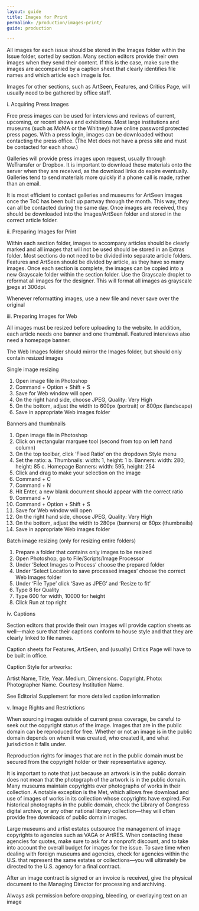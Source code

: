 ```yaml
---
layout: guide
title: Images for Print
permalink: /production/images-print/
guide: production

---
```


All images for each issue should be stored in the Images folder within the Issue folder, sorted by section. Many section editors provide their own images when they send their content. If this is the case, make sure the images are accompanied by a caption sheet that clearly identifies file names and which article each image is for.

Images for other sections, such as ArtSeen, Features, and Critics Page, will usually need to be gathered by office staff.

i. Acquiring Press Images

Free press images can be used for interviews and reviews of current, upcoming, or recent shows and exhibitions. Most large institutions and museums (such as MoMA or the Whitney) have online password protected press pages. With a press login, images can be downloaded without contacting the press office.  (The Met does not have a press site and must be contacted for each show.)

Galleries will provide press images upon request, usually through WeTransfer or Dropbox. It is important to download these materials onto the server when they are received, as the download links do expire eventually. Galleries tend to send materials more quickly if a phone call is made, rather than an email.

It is most efficient to contact galleries and museums for ArtSeen images once the ToC has been built up partway through the month. This way, they can all be contacted during the same day. Once images are received, they should be downloaded into the Images/ArtSeen folder and stored in the correct article folder.

ii. Preparing Images for Print

Within each section folder, images to accompany articles should be clearly marked and all images that will not be used should be stored in an Extras folder. Most sections do not need to be divided into separate article folders. Features and ArtSeen should be divided by article, as they have so many images. Once each section is complete, the images can be copied into a new Grayscale folder within the section folder. Use the Grayscale droplet to reformat all images for the designer. This will format all images as grayscale jpegs at 300dpi.

Whenever reformatting images, use a new file and never save over the original

iii. Preparing Images for Web

All images must be resized before uploading to the website. In addition, each article needs one banner and one thumbnail. Featured interviews also need a homepage banner.

The Web Images folder should mirror the Images folder, but should only contain resized images

Single image resizing
1.	Open image file in Photoshop
2.	Command + Option + Shift + S
3.	Save for Web window will open
4.	On the right hand side, choose JPEG, Quality: Very High
5.	On the bottom, adjust the width to 600px (portrait) or 800px (landscape)
6.	Save in appropriate Web images folder

Banners and thumbnails
1.	Open image file in Photoshop
2.	Click on rectangular marquee tool (second from top on left hand column)
3.	On the top toolbar, click ‘Fixed Ratio’ on the dropdown Style menu
4.	Set the ratio:
a.	Thumbnails: width: 1, height: 1
b.	Banners: width: 280, height: 85
c.	Homepage Banners: width: 595, height: 254
5.	Click and drag to make your selection on the image
6.	Command + C
7.	Command + N
8.	Hit Enter, a new blank document should appear with the correct ratio
9.	Command + V
10.	 Command + Option + Shift + S
11.	Save for Web window will open
12.	On the right hand side, choose JPEG, Quality: Very High
13.	On the bottom, adjust the width to 280px (banners) or 60px (thumbnails)
14.	Save in appropriate Web images folder

Batch image resizing (only for resizing entire folders)
1.	Prepare a folder that contains only images to be resized
2.	Open Photoshop, go to File/Scripts/Image Processor
3.	Under ‘Select Images to Process’ choose the prepared folder
4.	Under ‘Select Location to save processed images’ choose the correct Web Images folder
5.	Under ‘File Type’ click ‘Save as JPEG’ and ‘Resize to fit’
6.	Type 8 for Quality
7.	Type 600 for width, 10000 for height
8.	Click Run at top right

iv. Captions

Section editors that provide their own images will provide caption sheets as well—make sure that their captions conform to house style and that they are clearly linked to file names. 

Caption sheets for Features, ArtSeen, and (usually) Critics Page will have to be built in office.

Caption Style for artworks:

Artist Name, Title, Year. Medium, Dimensions. Copyright. Photo: Photographer Name. Courtesy Institution Name.

See Editorial Supplement for more detailed caption information

v. Image Rights and Restrictions

When sourcing images outside of current press coverage, be careful to seek out the copyright status of the image. Images that are in the public domain can be reproduced for free.  Whether or not an image is in the public domain depends on when it was created, who created it, and what jurisdiction it falls under. 

Reproduction rights for images that are not in the public domain must be secured from the copyright holder or their representative agency. 

It is important to note that just because an artwork is in the public domain does not mean that the photograph of the artwork is in the public domain. Many museums maintain copyrights over photographs of works in their collection. A notable exception is the Met, which allows free download and use of images of works in its collection whose copyrights have expired. For historical photographs in the public domain, check the Library of Congress digital archive, or any other national library collection—they will often provide free downloads of public domain images.

Large museums and artist estates outsource the management of image copyrights to agencies such as VAGA or ArtRES. When contacting these agencies for quotes, make sure to ask for a nonprofit discount, and to take into account the overall budget for images for the issue. To save time when dealing with foreign museums and agencies, check for agencies within the U.S. that represent the same estates or collections—you will ultimately be directed to the U.S. agency for a final contract. 

After an image contract is signed or an invoice is received, give the physical document to the Managing Director for processing and archiving.

Always ask permission before cropping, bleeding, or overlaying text on an image

